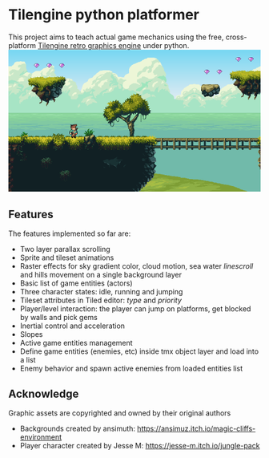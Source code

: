 # Tilengine python platformer
This project aims to teach actual game mechanics using the free, cross-platform [Tilengine retro graphics engine](http://www.tilengine.org) under python.
![screenshot](screenshot.png)
## Features
The features implemented so far are:
* Two layer parallax scrolling
* Sprite and tileset animations
* Raster effects for sky gradient color, cloud motion, sea water *linescroll* and hills movement on a single background layer
* Basic list of game entities (actors)
* Three character states: idle, running and jumping
* Tileset attributes in Tiled editor: *type* and *priority*
* Player/level interaction: the player can jump on platforms, get blocked by walls and pick gems
* Inertial control and acceleration
* Slopes
* Active game entities management
* Define game entities (enemies, etc) inside tmx object layer and load into a list
* Enemy behavior and spawn active enemies from loaded entities list
## Acknowledge
Graphic assets are copyrighted and owned by their original authors
* Backgrounds created by ansimuth: https://ansimuz.itch.io/magic-cliffs-environment
* Player character created by Jesse M: https://jesse-m.itch.io/jungle-pack
